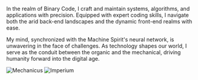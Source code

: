 In the realm of Binary Code, I craft and maintain systems, algorithms, and applications with precision. Equipped with expert coding skills, I navigate both the arid back-end landscapes and the dynamic front-end realms with ease.

My mind, synchronized with the Machine Spirit's neural network, is unwavering in the face of challenges. As technology shapes our world, I serve as the conduit between the organic and the mechanical, driving humanity forward into the digital age.


![Mechanicus](https://static.wikia.nocookie.net/eswarhammer40k/images/4/4c/Adeptus_Mechanicus_Wallpaper_by_Kjiverx.jpg/revision/latest/scale-to-width-down/200?cb=20100405213013)
![Imperium](https://static.wikia.nocookie.net/eswarhammer40k/images/8/50/Aguilaimperial.jpg/revision/latest?cb=20091021202018)
